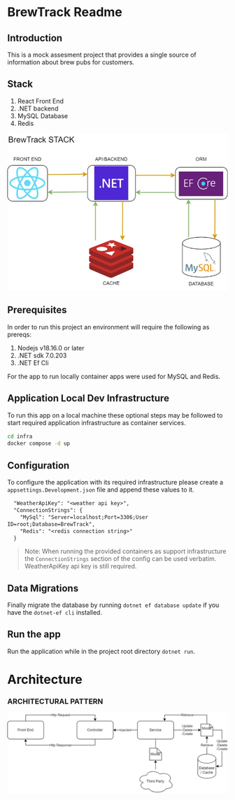 # BrewTrack Readme

## Introduction

This is a mock assesment project that provides a single source of information about brew pubs for customers.

## Stack

1. React Front End
2. .NET backend
3. MySQL Database
4. Redis

![Application Stack](./Assets/brew-arch-Stack.jpg)

## Prerequisites

In order to run this project an environment will require the following as prereqs:
 
1. Nodejs v18.16.0 or later
2. .NET sdk 7.0.203
3. .NET Ef Cli

For the app to run locally container apps were used for MySQL and Redis.

## Application Local Dev Infrastructure

To run this app on a local machine these optional steps may be followed to start required application infrastructure as container services.

```bash
cd infra
docker compose -d up
```

## Configuration

To configure the application with its required infrastructure please create a `appsettings.Development.json` file and append these values to it.

```
  "WeatherApiKey": "<weather api key>",
  "ConnectionStrings": {
    "MySql": "Server=localhost;Port=3306;User ID=root;Database=BrewTrack",
    "Redis": "<redis connection string>"
  }
 ```

> Note: When running the provided containers as support infrastructure the `ConnectionStrings` section of the config can be used verbatim. WeatherApiKey api key is still required.

## Data Migrations

Finally migrate the database by running `dotnet ef database update` if you have the `dotnet-ef cli` installed.

## Run the app

Run the application while in the project root directory `dotnet run`. 

# Architecture

### ARCHITECTURAL PATTERN

![Arch Pattern](./Assets/brew-arch-Service%20Integration.jpg)